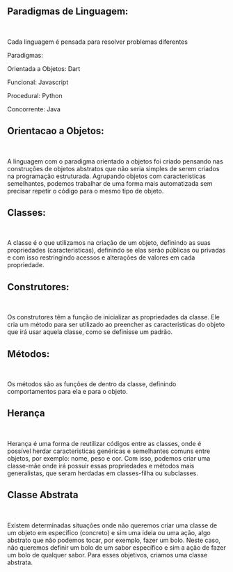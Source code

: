 <h2>Paradigmas de Linguagem:</h2><br>
<p>Cada linguagem é pensada para resolver problemas diferentes</p>
<p>Paradigmas:</p>
<p>Orientada a Objetos: Dart</p>
<p>Funcional: Javascript</p>
<p>Procedural: Python</p>
<p>Concorrente: Java</p>

<h2>Orientacao a Objetos:</h2><br>

<p>A linguagem com o paradigma orientado a objetos foi criado pensando nas construções de objetos abstratos
que não seria simples de serem criados na programação estruturada. Agrupando objetos com caracteristicas semelhantes,
podemos trabalhar de uma forma mais automatizada sem precisar repetir o código para o mesmo tipo de objeto.</p>

<h2>Classes:</h2></br>

<p>A classe é o que utilizamos na criação de um objeto, definindo as suas propriedades (caracteristicas), definindo se elas
serão públicas ou privadas e com isso restringindo acessos e alterações de valores em cada propriedade.</p>

<h2>Construtores:</h2><br>

<p>Os construtores têm a função de inicializar as propriedades da classe. Ele cria um método para ser utilizado ao preencher
as caracteristicas do objeto que irá usar aquela classe, como se definisse um padrão.</p>

<h2>Métodos:</h2><br>
<p>Os métodos são as funções de dentro da classe, definindo comportamentos para ela e para o objeto.</p>

<h2>Herança</h2><br>
<p>Herança é uma forma de reutilizar códigos entre as classes, onde é possível herdar caracteristicas genéricas
e semelhantes comuns entre objetos, por exemplo: nome, peso e cor. Com isso, podemos criar uma classe-mãe onde irá possuir
essas propriedades e métodos mais generalistas, que seram herdadas em classes-filha ou subclasses.</p>
<h2>Classe Abstrata</h2><br>
<p>Existem determinadas situações onde não queremos criar uma classe de um objeto em específico (concreto) e sim uma ideia ou uma ação,
algo abstrato que não podemos tocar, por exemplo, fazer um bolo. Neste caso, não queremos definir um bolo de um sabor específico e sim
a ação de fazer um bolo de qualquer sabor. Para esses objetivos, criamos uma classe abstrata.</p>
